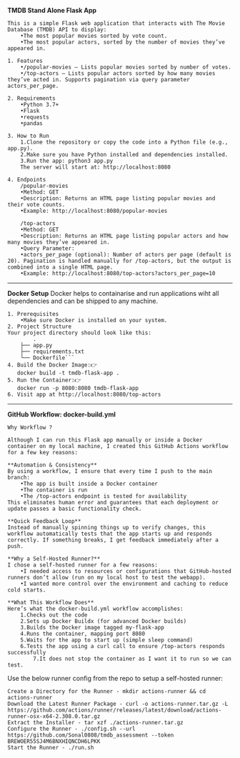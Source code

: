 **TMDB Stand Alone Flask App**
```
This is a simple Flask web application that interacts with The Movie Database (TMDB) API to display:
	•The most popular movies sorted by vote count.
	•The most popular actors, sorted by the number of movies they’ve appeared in.

1. Features
	•/popular-movies — Lists popular movies sorted by number of votes.
	•/top-actors — Lists popular actors sorted by how many movies they’ve acted in. Supports pagination via query parameter actors_per_page.

2. Requirements
	•Python 3.7+
	•Flask
	•requests
	•pandas

3. How to Run
	1.Clone the repository or copy the code into a Python file (e.g., app.py).
	2.Make sure you have Python installed and dependencies installed.
	3.Run the app: python3 app.py
	The server will start at: http://localhost:8080

4. Endpoints
	/popular-movies
	•Method: GET
	•Description: Returns an HTML page listing popular movies and their vote counts.
	•Example: http://localhost:8080/popular-movies

	/top-actors
	•Method: GET
	•Description: Returns an HTML page listing popular actors and how many movies they’ve appeared in.
	•Query Parameter:
	•actors_per_page (optional): Number of actors per page (default is 20). Pagination is handled manually for /top-actors, but the output is combined into a single HTML page.
	•Example: http://localhost:8080/top-actors?actors_per_page=10
```
-------------------------------------------------------------------------------------------------------------------------------------------------------------------------------------------------------------------------------------

**Docker Setup**
Docker helps to containarise and run applications wiht all dependencies and can be shipped to any machine.
```
1. Prerequisites
	•Make sure Docker is installed on your system.
2. Project Structure
Your project directory should look like this:
        .
	├── app.py
	├── requirements.txt
	└── Dockerfile```
4. Build the Docker Image:👉 
   docker build -t tmdb-flask-app .
5. Run the Container:👉  
   docker run -p 8080:8080 tmdb-flask-app
6. Visit app at http://localhost:8080/top-actors
```
-------------------------------------------------------------------------------------------------------------------------------------------------------------------------------------------------------------------------------------
**GitHub Workflow: docker-build.yml**
```
Why Workflow ?

Although I can run this Flask app manually or inside a Docker container on my local machine, I created this GitHub Actions workflow for a few key reasons:

**Automation & Consistency**
By using a workflow, I ensure that every time I push to the main branch:
	•The app is built inside a Docker container
	•The container is run
	•The /top-actors endpoint is tested for availability
This eliminates human error and guarantees that each deployment or update passes a basic functionality check.

**Quick Feedback Loop**
Instead of manually spinning things up to verify changes, this workflow automatically tests that the app starts up and responds correctly. If something breaks, I get feedback immediately after a push.

**Why a Self-Hosted Runner?**
I chose a self-hosted runner for a few reasons:
	•I needed access to resources or configurations that GitHub-hosted runners don’t allow (run on my local host to test the webapp).
	•I wanted more control over the environment and caching to reduce cold starts.

**What This Workflow Does**
Here’s what the docker-build.yml workflow accomplishes:
	1.Checks out the code
	2.Sets up Docker Buildx (for advanced Docker builds)
	3.Builds the Docker image tagged my-flask-app
	4.Runs the container, mapping port 8080
	5.Waits for the app to start up (simple sleep command)
	6.Tests the app using a curl call to ensure /top-actors responds successfully
        7.It does not stop the container as I want it to run so we can test.
```
Use the below runner config from the repo to setup a self-hosted runner:
```
Create a Directory for the Runner - mkdir actions-runner && cd actions-runner 
Download the Latest Runner Package - curl -o actions-runner.tar.gz -L https://github.com/actions/runner/releases/latest/download/actions-runner-osx-x64-2.308.0.tar.gz 
Extract the Installer - tar xzf ./actions-runner.tar.gz 
Configure the Runner - ./config.sh --url https://github.com/Sonal0808/tmdb_assessment --token BREWOER55SJ4M6BNXHIQNCDH6LPKK 
Start the Runner - ./run.sh
```
